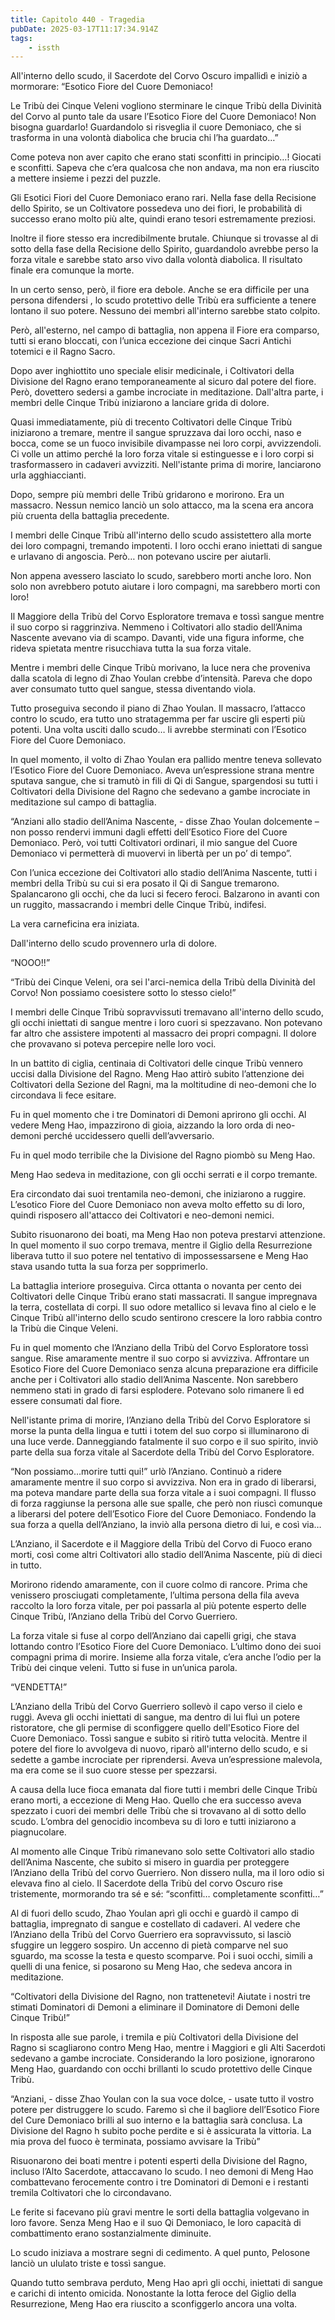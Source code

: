 ```yaml
---
title: Capitolo 440 - Tragedia
pubDate: 2025-03-17T11:17:34.914Z
tags:
    - issth
---
```



All'interno dello scudo, il Sacerdote del Corvo Oscuro impallidì e iniziò a mormorare: “Esotico Fiore del Cuore Demoniaco!


Le Tribù dei Cinque Veleni vogliono sterminare le cinque Tribù della Divinità del Corvo al punto tale da usare l’Esotico Fiore del Cuore Demoniaco! Non bisogna guardarlo! Guardandolo si risveglia il cuore Demoniaco, che si trasforma in una volontà diabolica che brucia chi l’ha guardato…”


Come poteva non aver capito che erano stati sconfitti in principio…! Giocati e sconfitti. Sapeva che c’era qualcosa che non andava, ma non era riuscito a mettere insieme i pezzi del puzzle.


Gli Esotici Fiori del Cuore Demoniaco erano rari. Nella fase della Recisione dello Spirito, se un Coltivatore possedeva uno dei fiori, le probabilità di successo erano molto più alte, quindi erano tesori estremamente preziosi.


Inoltre il fiore stesso era incredibilmente brutale. Chiunque si trovasse al di sotto della fase della Recisione dello Spirito, guardandolo avrebbe perso la forza vitale e sarebbe stato arso vivo dalla volontà diabolica. Il risultato finale era comunque la morte.


In un certo senso, però, il fiore era debole. Anche se era difficile per una persona difendersi , lo scudo protettivo delle Tribù era sufficiente a tenere lontano il suo potere. Nessuno dei membri all'interno sarebbe stato colpito.


Però, all'esterno, nel campo di battaglia, non appena il Fiore era comparso, tutti si erano bloccati, con l’unica eccezione dei cinque Sacri Antichi totemici e il Ragno Sacro.


Dopo aver inghiottito uno speciale elisir medicinale, i Coltivatori della Divisione del Ragno erano temporaneamente al sicuro dal potere del fiore. Però, dovettero sedersi a gambe incrociate in meditazione. Dall'altra parte, i membri delle Cinque Tribù iniziarono a lanciare grida di dolore.


Quasi immediatamente, più di trecento Coltivatori delle Cinque Tribù iniziarono a tremare, mentre il sangue spruzzava dai loro occhi, naso e bocca, come se un fuoco invisibile divampasse nei loro corpi, avvizzendoli. Ci volle un attimo perché la loro forza vitale si estinguesse e i loro corpi si trasformassero in cadaveri avvizziti. Nell'istante prima di morire, lanciarono urla agghiaccianti.


Dopo, sempre più membri delle Tribù gridarono e morirono. Era un massacro. Nessun nemico lanciò un solo attacco, ma la scena era ancora più cruenta della battaglia precedente.


I membri delle Cinque Tribù all'interno dello scudo assistettero alla morte dei loro compagni, tremando impotenti. I loro occhi erano iniettati di sangue e urlavano di angoscia. Però… non potevano uscire per aiutarli.


Non appena avessero lasciato lo scudo, sarebbero morti anche loro. Non solo non avrebbero potuto aiutare i loro compagni, ma sarebbero morti con loro!


Il Maggiore della Tribù del Corvo Esploratore tremava e tossì sangue mentre il suo corpo si raggrinziva. Nemmeno i Coltivatori allo stadio dell’Anima Nascente avevano via di scampo. Davanti, vide una figura informe, che rideva spietata mentre risucchiava tutta la sua forza vitale.


Mentre i membri delle Cinque Tribù morivano, la luce nera che proveniva dalla scatola di legno di Zhao Youlan crebbe d’intensità. Pareva che dopo aver consumato tutto quel sangue, stessa diventando viola.


Tutto proseguiva secondo il piano di Zhao Youlan. Il massacro, l’attacco contro lo scudo, era tutto uno stratagemma per far uscire gli esperti più potenti. Una volta usciti dallo scudo… li avrebbe sterminati con l’Esotico Fiore del Cuore Demoniaco.


In quel momento, il volto di Zhao Youlan era pallido mentre teneva sollevato l’Esotico Fiore del Cuore Demoniaco. Aveva un’espressione strana mentre sputava sangue, che si tramutò in fili di Qi di Sangue, spargendosi su tutti i Coltivatori della Divisione del Ragno che sedevano a gambe incrociate in meditazione sul campo di battaglia.


“Anziani allo stadio dell’Anima Nascente, - disse Zhao Youlan dolcemente – non posso rendervi immuni dagli effetti dell’Esotico Fiore del Cuore Demoniaco. Però, voi tutti Coltivatori ordinari, il mio sangue del Cuore Demoniaco vi permetterà di muovervi in libertà per un po’ di tempo”.


Con l’unica eccezione dei Coltivatori allo stadio dell’Anima Nascente, tutti i membri della Tribù su cui si era posato il Qi di Sangue tremarono.
Spalancarono gli occhi, che da luci si fecero feroci. Balzarono in avanti con un ruggito, massacrando i membri delle Cinque Tribù, indifesi.


La vera carneficina era iniziata.


Dall'interno dello scudo provennero urla di dolore.


“NOOO!!”


“Tribù dei Cinque Veleni, ora sei l'arci-nemica della Tribù della Divinità del Corvo! Non possiamo coesistere sotto lo stesso cielo!”


I membri delle Cinque Tribù sopravvissuti tremavano all'interno dello scudo, gli occhi iniettati di sangue mentre i loro cuori si spezzavano. Non potevano far altro che assistere impotenti al massacro dei propri compagni. Il dolore che provavano si poteva percepire nelle loro voci.


In un battito di ciglia, centinaia di Coltivatori delle cinque Tribù vennero uccisi dalla Divisione del Ragno. Meng Hao attirò subito l’attenzione dei Coltivatori della Sezione del Ragni, ma la moltitudine di neo-demoni che lo circondava li fece esitare.


Fu in quel momento che i tre Dominatori di Demoni aprirono gli occhi. Al vedere Meng Hao, impazzirono di gioia, aizzando la loro orda di neo-demoni perché uccidessero quelli dell’avversario.


Fu in quel modo terribile che la Divisione del Ragno piombò su Meng Hao.


Meng Hao sedeva in meditazione, con gli occhi serrati e il corpo tremante.


Era circondato dai suoi trentamila neo-demoni, che iniziarono a ruggire. L’esotico Fiore del Cuore Demoniaco non aveva molto effetto su di loro, quindi risposero all'attacco dei Coltivatori e neo-demoni nemici.


Subito risuonarono dei boati, ma Meng Hao non poteva prestarvi attenzione. In quel momento il suo corpo tremava, mentre il Giglio della Resurrezione liberava tutto il suo potere nel tentativo di impossessarsene e Meng Hao stava usando tutta la sua forza per sopprimerlo.


La battaglia interiore proseguiva. Circa ottanta o novanta per cento dei Coltivatori delle Cinque Tribù erano stati massacrati. Il sangue impregnava la terra, costellata di corpi. Il suo odore metallico si levava fino al cielo e le Cinque Tribù all'interno dello scudo sentirono crescere la loro rabbia contro la Tribù die Cinque Veleni.


Fu in quel momento che l’Anziano della Tribù del Corvo Esploratore tossì sangue. Rise amaramente mentre il suo corpo si avvizziva. Affrontare un Esotico Fiore del Cuore Demoniaco senza alcuna preparazione era difficile anche per i Coltivatori allo stadio dell’Anima Nascente. Non sarebbero nemmeno stati in grado di farsi esplodere. Potevano solo rimanere lì ed essere consumati dal fiore.


Nell'istante prima di morire, l’Anziano della Tribù del Corvo Esploratore si morse la punta della lingua e tutti i totem del suo corpo si illuminarono di una luce verde. Danneggiando fatalmente il suo corpo e il suo spirito, inviò parte della sua forza vitale al Sacerdote della Tribù del Corvo Esploratore.


“Non possiamo…morire tutti qui!” urlò l’Anziano. Continuò a ridere amaramente mentre il suo corpo si avvizziva. Non era in grado di liberarsi, ma poteva mandare parte della sua forza vitale a i suoi compagni. Il flusso di forza raggiunse la persona alle sue spalle, che però non riuscì comunque a liberarsi del potere dell’Esotico Fiore del Cuore Demoniaco. Fondendo la sua forza a quella dell’Anziano, la inviò alla persona dietro di lui, e così via…


L’Anziano, il Sacerdote e il Maggiore della Tribù del Corvo di Fuoco erano morti, così come altri Coltivatori allo stadio dell’Anima Nascente, più di dieci in tutto.


Morirono ridendo amaramente, con il cuore colmo di rancore. Prima che venissero prosciugati completamente, l’ultima persona della fila aveva raccolto la loro forza vitale, per poi passarla al più potente esperto delle Cinque Tribù, l’Anziano della Tribù del Corvo Guerriero.


La forza vitale si fuse al corpo dell’Anziano dai capelli grigi, che stava lottando contro l’Esotico Fiore del Cuore Demoniaco. L’ultimo dono dei suoi compagni prima di morire. Insieme alla forza vitale, c’era anche l’odio per la Tribù dei cinque veleni. Tutto si fuse in un’unica parola.


“VENDETTA!”


L’Anziano della Tribù del Corvo Guerriero sollevò il capo verso il cielo e ruggì. Aveva gli occhi iniettati di sangue, ma dentro di lui fluì un potere ristoratore, che gli permise di sconfiggere quello dell'Esotico Fiore del Cuore Demoniaco. Tossì sangue e subito si ritirò tutta velocità. Mentre il potere del fiore lo avvolgeva di nuovo, riparò all'interno dello scudo, e si sedette a gambe incrociate per riprendersi. Aveva un’espressione malevola, ma era come se il suo cuore stesse per spezzarsi.


A causa della luce fioca emanata dal fiore tutti i membri delle Cinque Tribù erano morti, a eccezione di Meng Hao. Quello che era successo aveva spezzato i cuori dei membri delle Tribù che si trovavano al di sotto dello scudo. L’ombra del genocidio incombeva su di loro e tutti iniziarono a piagnucolare.


Al momento alle Cinque Tribù rimanevano solo sette Coltivatori allo stadio dell’Anima Nascente, che subito si misero in guardia per proteggere l’Anziano della Tribù del corvo Guerriero. Non dissero nulla, ma il loro odio si elevava fino al cielo. Il Sacerdote della Tribù del corvo Oscuro rise tristemente, mormorando tra sé e sé: “sconfitti… completamente sconfitti…”


Al di fuori dello scudo, Zhao Youlan aprì gli occhi e guardò il campo di battaglia, impregnato di sangue e costellato di cadaveri. Al vedere che l’Anziano della Tribù del Corvo Guerriero era sopravvissuto, si lasciò sfuggire un leggero sospiro. Un accenno di pietà comparve nel suo sguardo, ma scosse la testa e questo scomparve. Poi i suoi occhi, simili a quelli di una fenice, si posarono su Meng Hao, che sedeva ancora in meditazione.


“Coltivatori della Divisione del Ragno, non trattenetevi! Aiutate i nostri tre stimati Dominatori di Demoni a eliminare il Dominatore di Demoni delle Cinque Tribù!”


In risposta alle sue parole, i tremila e più Coltivatori della Divisione del Ragno si scagliarono contro Meng Hao, mentre i Maggiori e gli Alti Sacerdoti sedevano a gambe incrociate. Considerando la loro posizione, ignorarono Meng Hao, guardando con occhi brillanti lo scudo protettivo delle Cinque Tribù.


“Anziani, - disse Zhao Youlan con la sua voce dolce, - usate tutto il vostro potere per distruggere lo scudo. Faremo sì che il bagliore dell’Esotico Fiore del Cure Demoniaco brilli al suo interno e la battaglia sarà conclusa. La Divisione del Ragno h subito poche perdite e si è assicurata la vittoria. La mia prova del fuoco è terminata, possiamo avvisare la Tribù”


Risuonarono dei boati mentre i potenti esperti della Divisione del Ragno, incluso l’Alto Sacerdote, attaccavano lo scudo. I neo demoni di Meng Hao combattevano ferocemente contro i tre Dominatori di Demoni e i restanti tremila Coltivatori che lo circondavano.


Le ferite si facevano più gravi mentre le sorti della battaglia volgevano in loro favore. Senza Meng Hao e il suo Qi Demoniaco, le loro capacità di combattimento erano sostanzialmente diminuite.


Lo scudo iniziava a mostrare segni di cedimento. A quel punto, Pelosone lanciò un ululato triste e tossì sangue.


Quando tutto sembrava perduto, Meng Hao aprì gli occhi, iniettati di sangue e carichi di intento omicida. Nonostante la lotta feroce del Giglio della Resurrezione, Meng Hao era riuscito a sconfiggerlo ancora una volta.
                                


                                



